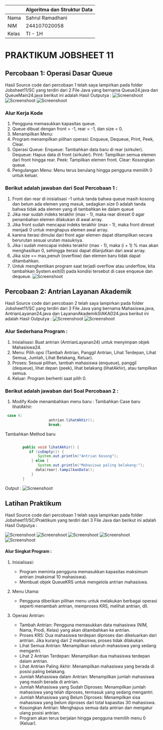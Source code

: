  |  | Algoritma dan Struktur Data |
|--|--|
| Nama |  Sahrul Ramadhani|
| NIM |  244107020058|
| Kelas | TI - 1H |

# PRAKTIKUM JOBSHEET 11

## Percobaan 1: Operasi Dasar Queue
Hasil Source code dari percobaan 1 telah saya lampirkan pada folder Jobsheet11/SC yang terdiri dari 2 File Java yang bernama Queue24.java dan QueueMain24.java berikut  ini adalah Hasil Outputya :
![Screenshoot](img/p1.png)
![Screenshoot](img/p1a.png)
![Screenshoot](img/p1b.png)

### Alur Kerja Kode
1. Pengguna memasukkan kapasitas queue.
2. Queue dibuat dengan front = -1, rear = -1, dan size = 0.
3. Menampilkan Menu:
4. Program menampilkan pilihan operasi: Enqueue, Dequeue, Print, Peek, Clear.
5. Operasi Queue:
    Enqueue: Tambahkan data baru di rear (sirkuler).
    Dequeue: Hapus data di front (sirkuler).
    Print: Tampilkan semua elemen dari front hingga rear.
    Peek: Tampilkan elemen front.
    Clear: Kosongkan queue.
6. Pengulangan Menu:
    Menu terus berulang hingga pengguna memilih 0 untuk keluar.

### Berikut adalah jawaban dari Soal Percobaan 1 :
1. Front dan rear di inisialisasi -1 untuk tanda bahwa queue masih kosong dan belum ada elemen yang masuk, sedagkan size 0 adalah tanda bahwa tidak ada elemen yang di tambahkan ke dalam queue
2. Jika rear sudah indeks terakhir (max - 1), maka rear direset 0 agar penambahan elemen dilakukan di awal array.
3. Jika front sudah mencapai indeks terakhir (max - 1), maka front direset menjadi 0 untuk menghapus elemen awal array.
4. karena iterasi dimulai dari front agar elemen dapat ditampilkan secara berurutan sesuai urutan masuknya.
5. Jika i sudah mencapai indeks terakhir (max - 1), maka (i + 1) % max akan menghasilkan 0, sehingga iterasi dapat dilanjutkan dari awal array.
6. Jika size == max,penuh (overflow) dan elemen baru tidak dapat ditambahkan.
7. Untuk menghentikan program saat terjadi overflow atau underflow, kita tambahkan System.exit(0) pada kondisi tersebut di case enqueue dan dequeue. 
![Screenshoot](img/p1s8.png)


## Percobaan 2: Antrian Layanan Akademik
Hasil Source code dari percobaan 2 telah saya lampirkan pada folder Jobsheet11/SC yang terdiri dari 3 File Java yang bernama Mahasiswa.java, AntrianLayanan24.java dan LayananAkademikSIAKAD24.java berikut  ini adalah Hasil Outputya :
![Screenshoot](img/p2.png)
![Screenshoot](img/p2a.png)

### Alur Sederhana Program :
1. Inisialisasi: Buat antrian (AntrianLayanan24) untuk menyimpan objek Mahasiswa24.
2. Menu: Pilih opsi (Tambah Antrian, Panggil Antrian, Lihat Terdepan, Lihat Semua, Jumlah, Lihat Belakang, Keluar).
3. Proses: Sesuai pilihan, tambah mahasiswa (enqueue), panggil (dequeue), lihat depan (peek), lihat belakang (lihatAkhir), atau tampilkan semua.
4. Keluar: Program berhenti saat pilih 0.

### Berikut adalah jawaban dari Soal Percobaan 2 :
1. Modify Kode menambahkan menu baru :
Tambahkan Case baru lihatAkhir:
``` java
 case 6:
                    antrian.lihatAkhir();
                    break;
```
Tambahkan Method baru 
``` java

        public void lihatAkhir() {
           if (isEmpty()) {
               System.out.println("Antrian Kosong");
            } else {
               System.out.println("Mahasiswa paling belakang:");
              data[rear].tampilkanData();
            }
        }
```

Output :
![Screenshoot](img/p2s1.png)


## Latihan Praktikum
Hasil Source code dari percobaan 1 telah saya lampirkan pada folder Jobsheet11/SC/Praktikum yang terdiri dari 3 File Java dan berikut ini adalah Hasil Outputya :

![Screenshoot](img/s1.png)
![Screenshoot](img/s2.png)
![Screenshoot](img/s3.png)
![Screenshoot](img/s4.png)
![Screenshoot](img/s5.png)

#### Alur Singkat Program :
1. Inisialisasi:
    - Program meminta pengguna memasukkan kapasitas maksimum antrian (maksimal 10 mahasiswa).
    - Membuat objek QueueKRS untuk mengelola antrian mahasiswa.

2. Menu Utama:
    - Pengguna diberikan pilihan menu untuk melakukan berbagai operasi seperti menambah antrian, memproses KRS, melihat antrian, dll.

3. Operasi Antrian:
    - Tambah Antrian: Pengguna memasukkan data mahasiswa (NIM, Nama, Prodi, Kelas) yang akan ditambahkan ke antrian.
    - Proses KRS: Dua mahasiswa terdepan diproses dan dikeluarkan dari antrian. Jika kurang dari 2 mahasiswa, proses tidak dilakukan.
    - Lihat Semua Antrian: Menampilkan seluruh mahasiswa yang sedang mengantri.
    - Lihat 2 Antrian Terdepan: Menampilkan dua mahasiswa terdepan dalam antrian.
    - Lihat Antrian Paling Akhir: Menampilkan mahasiswa yang berada di posisi paling belakang.
    - Jumlah Mahasiswa dalam Antrian: Menampilkan jumlah mahasiswa yang masih berada di antrian.
    - Jumlah Mahasiswa yang Sudah Diproses: Menampilkan jumlah mahasiswa yang telah diproses, termasuk yang sedang mengantri.
    - Jumlah Mahasiswa yang Belum Diproses: Menampilkan sisa mahasiswa yang belum diproses dari total kapasitas 30 mahasiswa.
    - Kosongkan Antrian: Menghapus semua data antrian dan mengatur ulang posisi antrian.
    - Program akan terus berjalan hingga pengguna memilih menu 0 (Keluar).